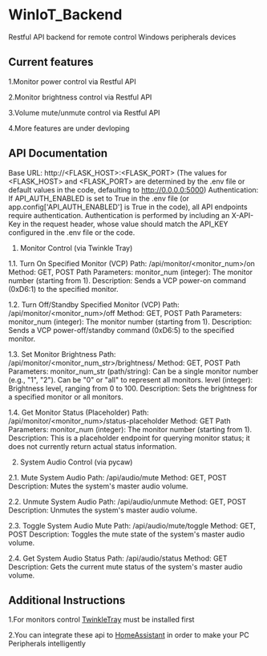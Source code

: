 # WinIoT_Backend

Restful API backend for remote control Windows peripherals devices

## Current features

1.Monitor power control via Restful API

2.Monitor brightness control via Restful API

3.Volume mute/unmute control via Restful API

4.More features are under devloping

## API Documentation

Base URL: http://<FLASK_HOST>:<FLASK_PORT>
(The values for <FLASK_HOST> and <FLASK_PORT> are determined by the .env file or default values in the code, defaulting to http://0.0.0.0:5000)
Authentication:
If API_AUTH_ENABLED is set to True in the .env file (or app.config['API_AUTH_ENABLED'] is True in the code), all API endpoints require authentication.
Authentication is performed by including an X-API-Key in the request header, whose value should match the API_KEY configured in the .env file or the code.

1. Monitor Control (via Twinkle Tray)

1.1. Turn On Specified Monitor (VCP)
Path: /api/monitor/<monitor_num>/on
Method: GET, POST
Path Parameters:
monitor_num (integer): The monitor number (starting from 1).
Description: Sends a VCP power-on command (0xD6:1) to the specified monitor.

1.2. Turn Off/Standby Specified Monitor (VCP)
Path: /api/monitor/<monitor_num>/off
Method: GET, POST
Path Parameters:
monitor_num (integer): The monitor number (starting from 1).
Description: Sends a VCP power-off/standby command (0xD6:5) to the specified monitor.

1.3. Set Monitor Brightness
Path: /api/monitor/<monitor_num_str>/brightness/<level>
Method: GET, POST
Path Parameters:
monitor_num_str (path/string):
Can be a single monitor number (e.g., "1", "2").
Can be "0" or "all" to represent all monitors.
level (integer): Brightness level, ranging from 0 to 100.
Description: Sets the brightness for a specified monitor or all monitors.

1.4. Get Monitor Status (Placeholder)
Path: /api/monitor/<monitor_num>/status-placeholder
Method: GET
Path Parameters:
monitor_num (integer): The monitor number (starting from 1).
Description: This is a placeholder endpoint for querying monitor status; it does not currently return actual status information.

2. System Audio Control (via pycaw)

2.1. Mute System Audio
Path: /api/audio/mute
Method: GET, POST
Description: Mutes the system's master audio volume.

2.2. Unmute System Audio
Path: /api/audio/unmute
Method: GET, POST
Description: Unmutes the system's master audio volume.

2.3. Toggle System Audio Mute
Path: /api/audio/mute/toggle
Method: GET, POST
Description: Toggles the mute state of the system's master audio volume.

2.4. Get System Audio Status
Path: /api/audio/status
Method: GET
Description: Gets the current mute status of the system's master audio volume.

## Additional Instructions

1.For monitors control [TwinkleTray](https://github.com/xanderfrangos/twinkle-tray) must be installed first

2.You can integrate these api to [HomeAssistant](https://github.com/home-assistant) in order to make your PC Peripherals intelligently



